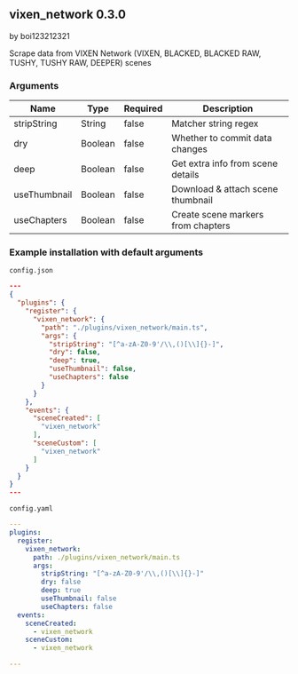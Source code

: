 ## vixen_network 0.3.0

by boi123212321

Scrape data from VIXEN Network (VIXEN, BLACKED, BLACKED RAW, TUSHY, TUSHY RAW, DEEPER) scenes

### Arguments

| Name         | Type    | Required | Description                        |
| ------------ | ------- | -------- | ---------------------------------- |
| stripString  | String  | false    | Matcher string regex               |
| dry          | Boolean | false    | Whether to commit data changes     |
| deep         | Boolean | false    | Get extra info from scene details  |
| useThumbnail | Boolean | false    | Download & attach scene thumbnail  |
| useChapters  | Boolean | false    | Create scene markers from chapters |

### Example installation with default arguments

`config.json`
```json
---
{
  "plugins": {
    "register": {
      "vixen_network": {
        "path": "./plugins/vixen_network/main.ts",
        "args": {
          "stripString": "[^a-zA-Z0-9'/\\,()[\\]{}-]",
          "dry": false,
          "deep": true,
          "useThumbnail": false,
          "useChapters": false
        }
      }
    },
    "events": {
      "sceneCreated": [
        "vixen_network"
      ],
      "sceneCustom": [
        "vixen_network"
      ]
    }
  }
}
---
```

`config.yaml`
```yaml
---
plugins:
  register:
    vixen_network:
      path: ./plugins/vixen_network/main.ts
      args:
        stripString: "[^a-zA-Z0-9'/\\,()[\\]{}-]"
        dry: false
        deep: true
        useThumbnail: false
        useChapters: false
  events:
    sceneCreated:
      - vixen_network
    sceneCustom:
      - vixen_network

---
```
